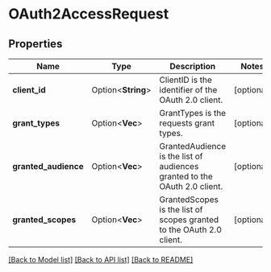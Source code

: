 # OAuth2AccessRequest

## Properties

Name | Type | Description | Notes
------------ | ------------- | ------------- | -------------
**client_id** | Option<**String**> | ClientID is the identifier of the OAuth 2.0 client. | [optional]
**grant_types** | Option<**Vec<String>**> | GrantTypes is the requests grant types. | [optional]
**granted_audience** | Option<**Vec<String>**> | GrantedAudience is the list of audiences granted to the OAuth 2.0 client. | [optional]
**granted_scopes** | Option<**Vec<String>**> | GrantedScopes is the list of scopes granted to the OAuth 2.0 client. | [optional]

[[Back to Model list]](../README.md#documentation-for-models) [[Back to API list]](../README.md#documentation-for-api-endpoints) [[Back to README]](../README.md)


